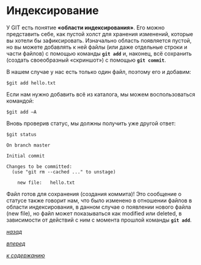 # Индексирование

У GIT есть понятие **«области индексирования»**. Его можно представить себе, как пустой холст для хранения изменений, которые вы хотели бы зафиксировать. Изначально область появляется пустой, но вы можете добавлять к ней файлы (или даже отдельные строки и части файлов) с помощью команды **`git add`** и, наконец, всё сохранить (создать своеобразный «скриншот») с помощью **`git commit`**.

В нашем случае у нас есть только один файл, поэтому его и добавим:

```text
$git add hello.txt
```

Если нам нужно добавить всё из каталога, мы можем воспользоваться командой:

```text
$git add –A
```

Вновь проверив статус, мы должны получить уже другой ответ:

```text
$git status

On branch master

Initial commit

Changes to be committed:
  (use "git rm --cached ..." to unstage)

    new file:   hello.txt
```

Файл готов для сохранения (создания коммита)! Это сообщение о статусе также говорит нам, что было изменено в отношении файлов в области индексирования, в данном случае о появлении нового файла (new file), но файл может показываться как modified или deleted, в зависимости от действий с ним с момента прошлой команды **`git add`**.

[*назад*](02_4.md)

[*вперед*](02_6.md)

[*к содержанию*](README.md)
